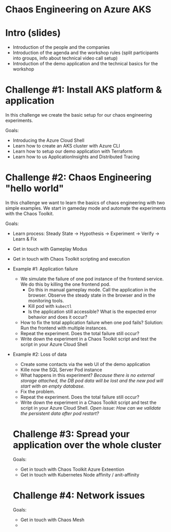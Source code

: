 # Chaos Engineering on Azure AKS

# Intro (slides)

 * Introduction of the people and the companies
 * Introduction of the agenda and the workshop rules (split participants into groups, info about technical video call setup)
 * Introduction of the demo application and the technical basics for the workshop

# Challenge #1: Install AKS platform & application

In this challenge we create the basic setup for our chaos engineering experiments.

Goals:

 * Introducing the Azure Cloud Shell
 * Learn how to create an AKS cluster with Azure CLI
 * Learn how to setup our demo application with Terraform
 * Learn how to us ApplicationInsights and Distributed Tracing

 # Challenge #2: Chaos Engineering "hello world"

 In this challenge we want to learn the basics of chaos engineering with two simple examples. We start in gameday mode and automate the experiments with the Chaos Toolkit.

 Goals:

* Learn process: Steady State -> Hypothesis -> Experiment -> Verify -> Learn & Fix
* Get in touch with Gameplay Modus
* Get in touch with Chaos Toolkit scripting and execution

* Example #1: Application failure
  * We simulate the failure of one pod instance of the frontend service. We do this by killing the one frontend pod.
    * Do this in manual gameplay mode. Call the application in the browser. Observe the steady state in the browser and in the monitoring tools. 
    * Kill pod with `kubectl`
    * Is the application still accessible? What is the expected error behavior and does it occur?
  * How to fix the total application failure when one pod fails? Solution: Run the frontend with multiple instances.
  * Repeat the experiment. Does the total failure still occur?
  * Write down the experiment in a Chaos Toolkit script and test the script in your Azure Cloud Shell

* Example #2: Loss of data
  * Create some contacts via the web UI of the demo application
  * Kille now the SQL Server Pod instance
  * What happens in this experiment? _Because there is no external storage attached, the DB pod data will be lost and the new pod will start with an empty database._
  * Fix the problem.
  * Repeat the experiment. Does the total failure still occur?
  * Write down the experiment in a Chaos Toolkit script and test the script in your Azure Cloud Shell. _Open issue: How can we validate the persistent data after pod restart?_

  # Challenge #3: Spread your application over the whole cluster

  Goals:

  * Get in touch with Chaos Toolkit Azure Exteention
  * Get in touch with Kubernetes Node affinity / anit-affinity

  # Challenge #4: Network issues

  Goals:

   * Get in touch with Chaos Mesh
   * 